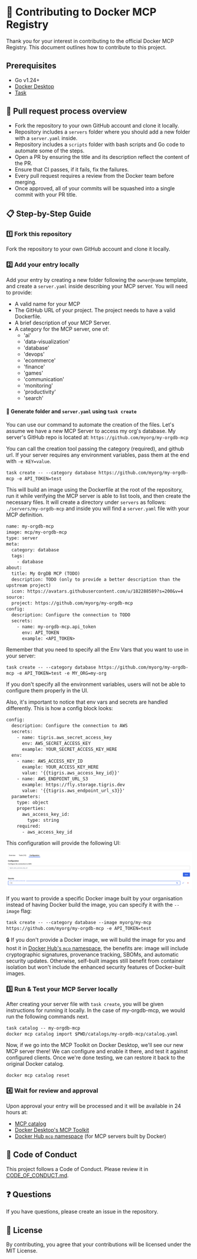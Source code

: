 # 🤝 Contributing to Docker MCP Registry

Thank you for your interest in contributing to the official Docker MCP Registry.
This document outlines how to contribute to this project.

## Prerequisites

- Go v1.24+
- [Docker Desktop](https://www.docker.com/products/docker-desktop/)
- [Task](https://taskfile.dev/)

## 🔄 Pull request process overview

- Fork the repository to your own GitHub account and clone it locally.
- Repository includes a `servers` folder where you should add a new folder with a `server.yaml` inside.
- Repository includes a `scripts` folder with bash scripts and Go code to automate some of the steps.
- Open a PR by ensuring the title and its description reflect the content of the PR.
- Ensure that CI passes, if it fails, fix the failures.
- Every pull request requires a review from the Docker team before merging.
- Once approved, all of your commits will be squashed into a single commit with your PR title.

## 📋 Step-by-Step Guide

### 1️⃣ Fork this repository

Fork the repository to your own GitHub account and clone it locally.

### 2️⃣ Add your entry locally

Add your entry by creating a new folder following the `owner@name` template, and create a `server.yaml` inside describing your MCP server. You will need to provide:

- A valid name for your MCP
- The GitHub URL of your project. The project needs to have a valid Dockerfile.
- A brief description of your MCP Server.
- A category for the MCP server, one of:
  - 'ai'
  - 'data-visualization'
  - 'database'
  - 'devops'
  - 'ecommerce'
  - 'finance'
  - 'games'
  - 'communication'
  - 'monitoring'
  - 'productivity'
  - 'search'

#### 🚀 Generate folder and `server.yaml` using `task create`

You can use our command to automate the creation of the files. Let's assume we have a new MCP Server to access my org's database. My server's GitHub repo is located at: `https://github.com/myorg/my-orgdb-mcp`

You can call the creation tool passing the category (required), and github url. If your server requires any environment variables, pass them at the end with `-e KEY=value`.

```
task create -- --category database https://github.com/myorg/my-orgdb-mcp -e API_TOKEN=test
```

This will build an image using the Dockerfile at the root of the repository, run it while verifying the MCP server is able to list tools, and then create the necessary files. It will create a directory under `servers` as follows: `./servers/my-orgdb-mcp` and inside you will find a `server.yaml` file with your MCP definition.

```
name: my-orgdb-mcp
image: mcp/my-orgdb-mcp
type: server
meta:
  category: database
  tags:
    - database
about:
  title: My OrgDB MCP (TODO)
  description: TODO (only to provide a better description than the upstream project)
  icon: https://avatars.githubusercontent.com/u/182288589?s=200&v=4
source:
  project: https://github.com/myorg/my-orgdb-mcp
config:
  description: Configure the connection to TODO
  secrets:
    - name: my-orgdb-mcp.api_token
      env: API_TOKEN
      example: <API_TOKEN>
```

Remember that you need to specify all the Env Vars that you want to use in your server:

```
task create -- --category database https://github.com/myorg/my-orgdb-mcp -e API_TOKEN=test -e MY_ORG=my-org
```

If you don't specify all the environment variables, users will not be able to configure them properly in the UI.

Also, it's important to notice that env vars and secrets are handled differently. This is how a config block looks:

```
config:
  description: Configure the connection to AWS
  secrets:
    - name: tigris.aws_secret_access_key
      env: AWS_SECRET_ACCESS_KEY
      example: YOUR_SECRET_ACCESS_KEY_HERE
  env:
    - name: AWS_ACCESS_KEY_ID
      example: YOUR_ACCESS_KEY_HERE
      value: '{{tigris.aws_access_key_id}}'
    - name: AWS_ENDPOINT_URL_S3
      example: https://fly.storage.tigris.dev
      value: '{{tigris.aws_endpoint_url_s3}}'
  parameters:
    type: object
    properties:
      aws_access_key_id:
        type: string
    required:
      - aws_access_key_id

```

This configuration will provide the following UI:

![UI Config Block](assets/img/config-ui.png)

If you want to provide a specific Docker image built by your organisation instead of having Docker build the image, you can specify it with the `--image` flag:

```
task create -- --category database --image myorg/my-mcp https://github.com/myorg/my-orgdb-mcp -e API_TOKEN=test
```

🔒 If you don't provide a Docker image, we will build the image for you and host it in [Docker Hub's `mcp` namespace](https://hub.docker.com/u/mcp), the benefits are: image will include cryptographic signatures, provenance tracking, SBOMs, and automatic security updates. Otherwise, self-built images still benefit from container isolation but won't include the enhanced security features of Docker-built images.

### 3️⃣ Run & Test your MCP Server locally

After creating your server file with `task create`, you will be given instructions for running it locally. In the case of my-orgdb-mcp, we would run the following commands next.

```
task catalog -- my-orgdb-mcp
docker mcp catalog import $PWD/catalogs/my-orgdb-mcp/catalog.yaml
```

Now, if we go into the MCP Toolkit on Docker Desktop, we'll see our new MCP server there! We can configure and enable it there, and test it against configured clients. Once we're done testing, we can restore it back to the original Docker catalog.

```
docker mcp catalog reset
```

### 4️⃣ Wait for review and approval

Upon approval your entry will be processed and it will be available in 24 hours at:

- [MCP catalog](https://hub.docker.com/mcp)
- [Docker Desktop's MCP Toolkit](https://www.docker.com/products/docker-desktop/)
- [Docker Hub `mcp` namespace](https://hub.docker.com/u/mcp) (for MCP servers built by Docker)

## 📜 Code of Conduct

This project follows a Code of Conduct. Please review it in
[CODE_OF_CONDUCT.md](CODE_OF_CONDUCT.md).

## ❓ Questions

If you have questions, please create an issue in the repository.

## 📄 License

By contributing, you agree that your contributions will be licensed under the MIT License.

